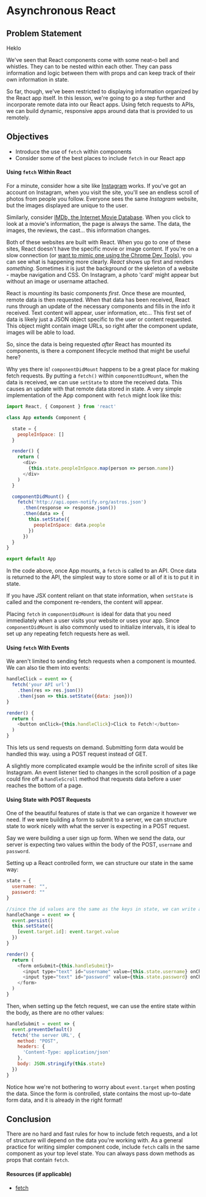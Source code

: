 # Asynchronous React

## Problem Statement

Heklo

We've seen that React components come with some neat-o bell and whistles. They
can to be nested within each other. They can pass information and logic between
them with props and can keep track of their own information in state.

So far, though, we've been restricted to displaying information organized by the
React app itself. In this lesson, we're going to go a step further and
incorporate remote data into our React apps. Using fetch requests to APIs, we
can build dynamic, responsive apps around data that is provided to us remotely.

## Objectives

- Introduce the use of `fetch` within components
- Consider some of the best places to include `fetch` in our React app

#### Using `fetch` Within React

For a minute, consider how a site like [Instagram][insta] works. If you've got
an account on Instagram, when you visit the site, you'll see an endless scroll
of photos from people you follow. Everyone sees the same _Instagram_ website,
but the images displayed are unique to the user.

Similarly, consider [IMDb, the Internet Movie Database][imdb]. When you click to
look at a movie's information, the page is always the same. The data, the
images, the reviews, the cast... this information changes.

Both of these websites are built with React. When you go to one of these sites,
React doesn't have the specific movie or image content. If you're on a slow
connection (or [want to mimic one using the Chrome Dev Tools][fake3g]), you can
see what is happening more clearly. _React_ shows up first and renders
_something_. Sometimes it is just the background or the skeleton of a website -
maybe navigation and CSS. On Instagram, a photo 'card' might appear but without
an image or username attached.

React is _mounting_ its basic components _first_. Once these are mounted, remote
data is then requested. When that data has been received, React runs through an
update of the necessary components and fills in the info it received. Text
content will appear, user information, etc... This first set of data is likely
just a JSON object specific to the user or content requested. This object might
contain image URLs, so right after the component update, images will be able
to load.

So, since the data is being requested _after_ React has mounted its components,
is there a component lifecycle method that might be useful here?

Why yes there is! `componentDidMount` happens to be a great place for making
fetch requests. By putting a `fetch()` within `componentDidMount`, when the data
is received, we can use `setState` to store the received data. This causes an
update with that remote data stored in state. A very simple implementation of
the App component with `fetch` might look like this:

```js
import React, { Component } from 'react'

class App extends Component {

  state = {
    peopleInSpace: []
  }

  render() {
    return (
      <div>
        {this.state.peopleInSpace.map(person => person.name)}
      </div>
    )
  }

  componentDidMount() {
    fetch('http://api.open-notify.org/astros.json')
      .then(response => response.json())
      .then(data => {
        this.setState({
          peopleInSpace: data.people
        })
      })
  }
}

export default App
```

In the code above, once App mounts, a `fetch` is called to an API. Once data is
returned to the API, the simplest way to store some or all of it is to put it in
state.

If you have JSX content reliant on that state information, when `setState` is
called and the component re-renders, the content will appear.

Placing `fetch` in `componentDidMount` is ideal for data that you need
immediately when a user visits your website or uses your app. Since
`componentDidMount` is also commonly used to initialize intervals, it is ideal
to set up any repeating fetch requests here as well.

#### Using `fetch` With Events

We aren't limited to sending fetch requests when a component is mounted. We can
also tie them into events:

```js
handleClick = event => {
  fetch('your API url')
    .then(res => res.json())
    .then(json => this.setState({data: json}))
}

render() {
  return (
    <button onClick={this.handleClick}>Click to Fetch!</button>
  )
}
```

This lets us send requests on demand. Submitting form data would be handled this
way. using a POST request instead of GET.

A slightly more complicated example would be the infinite scroll of sites like
Instagram. An event listener tied to changes in the scroll position of a page
could fire off a `handleScroll` method that requests data before a user reaches
the bottom of a page.

#### Using State with POST Requests

One of the beautiful features of state is that we can organize it however we
need. If we were building a form to submit to a server, we can structure state
to work nicely with what the server is expecting in a POST request.

Say we were building a user sign up form. When we send the data, our server is
expecting two values within the body of the POST, `username` and `password`.

Setting up a React controlled form, we can structure our state in the same way:

```js
state = {
  username: "",
  password: ""
}

//since the id values are the same as the keys in state, we can write an abstract setState here
handleChange = event => {
  event.persist()
  this.setState({
    [event.target.id]: event.target.value
  })
}

render() {
  return (
    <form onSubmit={this.handleSubmit}>
      <input type="text" id="username" value={this.state.username} onChange={this.handleChange}/>
      <input type="text" id="password" value={this.state.password} onChange={this.handleChange}/>
    </form>
  )
}
```

Then, when setting up the fetch request, we can use the entire state within the
body, as there are no other values:

```js
handleSubmit = event => {
  event.preventDefault()
  fetch('the server URL', {
    method: "POST",
    headers: {
      'Content-Type: application/json'
    },
    body: JSON.stringify(this.state)
  })
}
```

Notice how we're not bothering to worry about `event.target` when posting the
data. Since the form is controlled, state contains the most up-to-date form
data, and it is already in the right format!

## Conclusion

There are no hard and fast rules for how to include fetch requests, and a lot of
structure will depend on the data you're working with. As a general practice for
writing simpler component code, include `fetch` calls in the same component as
your top level state. You can always pass down methods as props that contain
`fetch`.

#### Resources (if applicable)

- [fetch](https://developer.mozilla.org/en-US/docs/Web/API/Fetch_API/Using_Fetch)

[insta]: https://www.instagram.com/
[imdb]: https://www.imdb.com/
[fake3g]: https://developers.google.com/web/tools/chrome-devtools/network-performance/network-conditions
